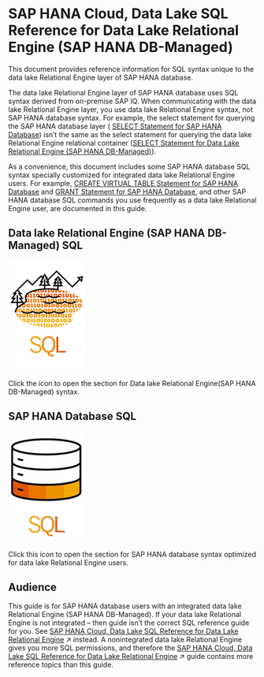 <!-- loio74814c5dca454066804e5670fa2fe4f5 -->

# SAP HANA Cloud, Data Lake SQL Reference for Data Lake Relational Engine \(SAP HANA DB-Managed\)

This document provides reference information for SQL syntax unique to the data lake Relational Engine layer of SAP HANA database.

The data lake Relational Engine layer of SAP HANA database uses SQL syntax derived from on-premise SAP IQ. When communicating with the data lake Relational Engine layer, you use data lake Relational Engine syntax, not SAP HANA database syntax. For example, the select statement for querying the SAP HANA database layer \( [SELECT Statement for SAP HANA Database](080-sap-hana-database-for-data-lake-relational-engine/select-statement-for-sap-hana-database-68b8472.md)\) isn’t the same as the select statement for querying the data lake Relational Engine relational container \([SELECT Statement for Data Lake Relational Engine \(SAP HANA DB-Managed\)](030-sql-statements/select-statement-for-data-lake-relational-engine-sap-hana-db-managed-7123f8b.md)\).

As a convenience, this document includes some SAP HANA database SQL syntax specially customized for integrated data lake Relational Engine users. For example, [CREATE VIRTUAL TABLE Statement for SAP HANA Database](080-sap-hana-database-for-data-lake-relational-engine/create-virtual-table-statement-for-sap-hana-database-e60ebf8.md) and [GRANT Statement for SAP HANA Database](080-sap-hana-database-for-data-lake-relational-engine/grant-statement-for-sap-hana-database-ee1648d.md), and other SAP HANA database SQL commands you use frequently as a data lake Relational Engine user, are documented in this guide.



<a name="loio74814c5dca454066804e5670fa2fe4f5__section_bv2_hyf_n1b"/>

## Data lake Relational Engine \(SAP HANA DB-Managed\) SQL

![](images/HANA_Data_Lake_SQL_57453bf.png)

Click the icon to open the section for Data lake Relational Engine\(SAP HANA DB-Managed\) syntax.



<a name="loio74814c5dca454066804e5670fa2fe4f5__section_xhx_zxf_n1b"/>

## SAP HANA Database SQL

![](images/HANA_SQL_34e811e.png)

Click this icon to open the section for SAP HANA database syntax optimized for data lake Relational Engine users.



<a name="loio74814c5dca454066804e5670fa2fe4f5__section_jbp_3bp_wnb"/>

## Audience

This guide is for SAP HANA database users with an integrated data lake Relational Engine \(SAP HANA DB-Managed\). If your data lake Relational Engine is not integrated – then guide isn’t the correct SQL reference guide for you. See [SAP HANA Cloud, Data Lake SQL Reference for Data Lake Relational Engine](https://help.sap.com/viewer/19b3964099384f178ad08f2d348232a9/2023_4_QRC/en-US/7b5bd4e8cdcb4593aba6f2895572b0a9.html "This reference guide describes the SQL functions, procedures, tables, views, statements, and options used by data lake Relational Engine.") :arrow_upper_right: instead. A nonintegrated data lake Relational Engine gives you more SQL permissions, and therefore the [SAP HANA Cloud, Data Lake SQL Reference for Data Lake Relational Engine](https://help.sap.com/viewer/19b3964099384f178ad08f2d348232a9/2023_4_QRC/en-US/7b5bd4e8cdcb4593aba6f2895572b0a9.html "This reference guide describes the SQL functions, procedures, tables, views, statements, and options used by data lake Relational Engine.") :arrow_upper_right: guide contains more reference topics than this guide.

